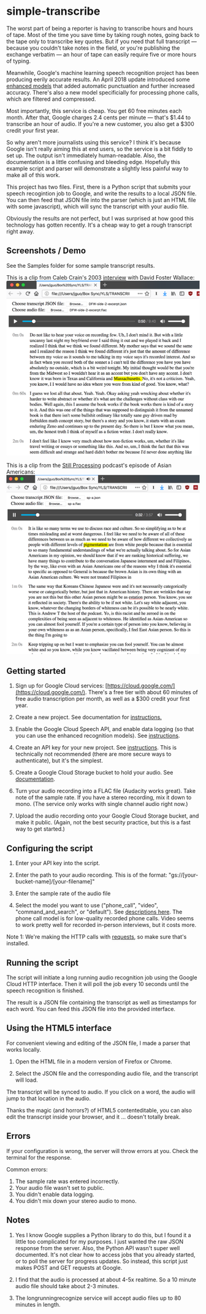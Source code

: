 # simple-transcribe
The worst part of being a reporter is having to transcribe hours and hours of tape. Most of the time you save time by taking rough notes, going back to the tape only to transcribe key quotes. But if you need that full transcript — because you couldn't take notes in the field, or you're publishing the exchange verbatim — an hour of tape can easily require five or more hours of typing.

Meanwhile, Google's machine learning speech recognition project has been producing eerily accurate results. An April 2018 update introduced some [enhanced models](https://cloud.google.com/speech-to-text/) that added automatic punctuation and further increased accuracy. There's also a new model specificially for processing phone calls, which are filtered and compressed.

Most importantly, this service is cheap. You get 60 free minutes each month. After that, Google charges 2.4 cents per minute — that's $1.44 to transcribe an hour of audio. If you're a new customer, you also get a $300 credit your first year.

So why aren't more journalists using this service? I think it's because Google isn't really aiming this at end users, so the service is a bit fiddly to set up. The output isn't immediately human-readable. Also, the documentation is a little confusing and bleeding edge. Hopefully this example script and parser will demonstrate a slightly less painful way to make all of this work.

This project has two files. First, there is a Python script that submits your speech recogintion job to Google, and write the results to a local JSON file. You can then feed that JSON file into the parser (which is just an HTML file with some javascript), which will sync the transcript with your audio file.

Obviously the results are not perfect, but I was surprised at how good this technology has gotten recently. It's a cheap way to get a rough transcript right away. 


## Screenshots / Demo
See the Samples folder for some sample transcript results. 

This is a clip from Caleb Crain's 2003 [interview](http://www.steamthing.com/2013/07/audio-files-of-my-2003-interview-with-david-foster-wallace.html) with David Foster Wallace:
![DFW interview result](screenshots/dfw-sample.png)

This is a clip from the [Still Processing](https://www.nytimes.com/podcasts/still-processing) podcast's episode of Asian Americans:
![Still Processing result](screenshots/still-processing-sample.png)


## Getting started
1. Sign up for Google Cloud services: [https://cloud.google.com/](https://cloud.google.com/). There's a free tier with about 60 minutes of free audio transcription per month, as well as a $300 credit your first year. 

2. Create a new project. See documentation for [instructions.](https://cloud.google.com/resource-manager/docs/creating-managing-projects#Creating%20a%20Project)

3. Enable the Google Cloud Speech API, and enable data logging (so that you can use the enhanced recognition models). See [instructions](https://support.google.com/cloud/answer/6158841?hl=en).

4. Create an API key for your new project. See [instructions](https://cloud.google.com/docs/authentication/api-keys). This is technically not recommended (there are more secure ways to authenticate), but it's the simplest.

5. Create a Google Cloud Storage bucket to hold your audio. See [documentation](https://cloud.google.com/storage/).

6. Turn your audio recording into a FLAC file (Audacity works great). Take note of the sample rate. If you have a stereo recording, mix it down to mono. (The service only works with single channel audio right now.)

7. Upload the audio recording onto your Google Cloud Storage bucket, and make it public. (Again, not the best security practice, but this is a fast way to get started.) 


## Configuring the script
1. Enter your API key into the script.

2. Enter the path to your audio recording. This is of the format: "gs://[your-bucket-name]/[your-filename]"

3. Enter the sample rate of the audio file

4. Select the model you want to use ("phone\_call", "video", "command\_and\_search", or "default"). See [descriptions here](https://cloud.google.com/speech-to-text/docs/reference/rest/v1p1beta1/RecognitionConfig#top_of_page). The phone call model is for low-quality recorded phone calls. Video seems to work pretty well for recorded in-person interviews, but it costs more. 

Note 1: We're making the HTTP calls with [requests](http://docs.python-requests.org/en/latest/user/install/), so make sure that's installed. 

## Running the script
The script will initiate a long running audio recognition job using the Google Cloud HTTP interface. Then it will poll the job every 10 seconds until the speech recognition is finished. 

The result is a JSON file containing the transcript as well as timestamps for each word. You can feed this JSON file into the provided interface. 


## Using the HTML5 interface
For convenient viewing and editing of the JSON file, I made a parser that works locally. 

1. Open the HTML file in a modern version of Firefox or Chrome. 

2. Select the JSON file and the corresponding audio file, and the transcript will load. 

The transcript will be synced to audio. If you click on a word, the audio will jump to that location in the audio. 

Thanks the magic (and horrors?) of HTML5 contenteditable, you can also edit the transcript inside your browser, and it ... doesn't totally break. 


## Errors
If your configuration is wrong, the server will throw errors at you. Check the terminal for the response. 

Common errors:
1. The sample rate was entered incorrectly.
2. Your audio file wasn't set to public.
3. You didn't enable data logging.
4. You didn't mix down your stereo audio to mono.


## Notes
1. Yes I know Google supplies a Python library to do this, but I found it a little too complicated for my purposes. I just wanted the raw JSON response from the server. Also, the Python API wasn't super well documented. It's not clear how to access jobs that you already started, or to poll the server for progress updates. So instead, this script just makes POST and GET requests at Google.

2. I find that the audio is processed at about 4-5x realtime. So a 10 minute audio file should take about 2-3 minutes.

3. The longrunningrecognize service will accept audio files up to 80 minutes in length. 

